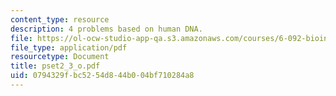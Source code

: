```yaml
---
content_type: resource
description: 4 problems based on human DNA.
file: https://ol-ocw-studio-app-qa.s3.amazonaws.com/courses/6-092-bioinformatics-and-proteomics-january-iap-2005/0794329fbc5254d844b004bf710284a8_pset2_3_o.pdf
file_type: application/pdf
resourcetype: Document
title: pset2_3_o.pdf
uid: 0794329f-bc52-54d8-44b0-04bf710284a8
---
```

